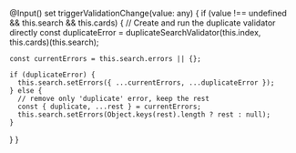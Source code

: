 @Input() set triggerValidationChange(value: any) {
  if (value !== undefined && this.search && this.cards) {
    // Create and run the duplicate validator directly
    const duplicateError = duplicateSearchValidator(this.index, this.cards)(this.search);

    const currentErrors = this.search.errors || {};

    if (duplicateError) {
      this.search.setErrors({ ...currentErrors, ...duplicateError });
    } else {
      // remove only 'duplicate' error, keep the rest
      const { duplicate, ...rest } = currentErrors;
      this.search.setErrors(Object.keys(rest).length ? rest : null);
    }
  }
}